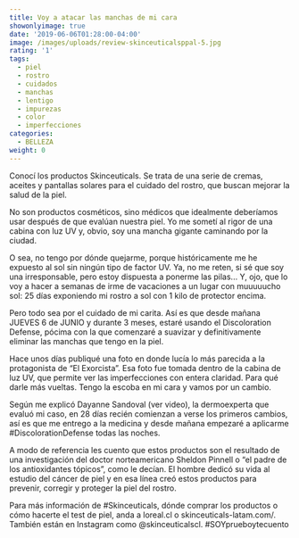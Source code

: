 ```yaml
---
title: Voy a atacar las manchas de mi cara
showonlyimage: true
date: '2019-06-06T01:28:00-04:00'
image: /images/uploads/review-skinceuticalsppal-5.jpg
rating: '1'
tags:
  - piel
  - rostro
  - cuidados
  - manchas
  - lentigo
  - impurezas
  - color
  - imperfecciones
categories:
  - BELLEZA
weight: 0
---
```

Conocí los productos Skinceuticals. Se trata de una serie de cremas, aceites y pantallas solares para el cuidado del rostro, que buscan mejorar la salud de la piel. 

<!--more-->

No son productos cosméticos, sino médicos que idealmente deberíamos usar después de que evalúan nuestra piel. Yo me sometí al rigor de una cabina con luz UV y, obvio, soy una mancha gigante caminando por la ciudad.



 



O sea, no tengo por dónde quejarme, porque históricamente me he expuesto al sol sin ningún tipo de factor UV. Ya, no me reten, si sé que soy una irresponsable, pero estoy dispuesta a ponerme las pilas... Y, ojo, que lo voy a hacer a semanas de irme de vacaciones a un lugar con muuuuucho sol: 25 días exponiendo mi rostro a sol con 1 kilo de protector encima.



 



Pero todo sea por el cuidado de mi carita. Así es que desde mañana JUEVES 6 de JUNIO y durante 3 meses, estaré usando el Discoloration Defense, pócima con la que  comenzaré a suavizar y definitivamente eliminar las manchas que tengo en la piel.



 



Hace unos días publiqué una foto en donde lucía lo más parecida a la protagonista de “El Exorcista”. Esa foto fue tomada dentro de la cabina de luz UV, que permite ver las imperfecciones con entera claridad. Para qué darle más vueltas. Tengo la escoba en mi cara y vamos por un cambio.



 



Según me explicó Dayanne Sandoval (ver video), la dermoexperta que evaluó mi caso, en 28 días recién comienzan a verse los primeros cambios, así es que me entrego a la medicina y desde mañana empezaré a aplicarme #DiscolorationDefense todas las noches.



 



A modo de referencia les cuento que estos productos son el resultado de una investigación del doctor norteamericano  Sheldon Pinnell o “el padre de los antioxidantes tópicos”, como le decían. El hombre dedicó su vida al estudio del cáncer de piel y en esa línea creó estos productos para prevenir, corregir y proteger la piel del rostro.



 



Para más información de #Skinceuticals, dónde comprar los productos o cómo hacerte el test de piel, anda a loreal.cl o skinceuticals-latam.com/. También están en Instagram como @skinceuticalscl. #SOYprueboytecuento
